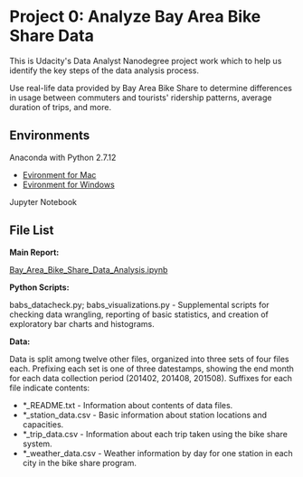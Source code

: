 
# Project 0: Analyze Bay Area Bike Share Data

This is Udacity's Data Analyst Nanodegree project work which to help us identify the key steps of the data analysis process.

Use real-life data provided by Bay Area Bike Share to determine differences in usage between commuters and tourists' ridership patterns, average duration of trips, and more.

## Environments

Anaconda with Python 2.7.12
* [Evironment for Mac](https://github.com/mellamoorzar/Udacity_DAND/blob/master/Evironments/dand-env-mac.yaml)
* [Evironment for Windows](https://github.com/mellamoorzar/Udacity_DAND/blob/master/Evironments/dand-env-win.yaml)

Jupyter Notebook

## File List

**Main Report:**

[Bay_Area_Bike_Share_Data_Analysis.ipynb](Bay_Area_Bike_Share_Data_Analysis.ipynb)

**Python Scripts:**

babs_datacheck.py; babs_visualizations.py - Supplemental scripts for checking data wrangling, reporting of basic statistics, and creation of exploratory bar charts and histograms.

**Data:**

Data is split among twelve other files, organized into three sets of four files each. Prefixing each set is one of three datestamps, showing the end month for each data collection period (201402, 201408, 201508). Suffixes for each file indicate contents:

* \*\_README.txt - Information about contents of data files.
* \*\_station\_data.csv - Basic information about station locations and capacities.
* \*\_trip\_data.csv - Information about each trip taken using the bike share system.
* \*\_weather\_data.csv - Weather information by day for one station in each city in the bike share program.
